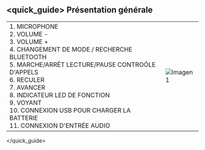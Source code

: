 ## <quick_guide> Présentation générale

|  |  |
|:-------|:-------|
|1.	MICROPHONE <br> 2. VOLUME - <br> 3. VOLUME + <br> 4. CHANGEMENT DE MODE / RECHERCHE BLUETOOTH <br> 5. MARCHE/ARRÊT LECTURE/PAUSE CONTROÓLE D'APPELS <br> 6.	RECULER <br> 7. AVANCER <br> 8. INDICATEUR LED DE FONCTION <br> 9. VOYANT <br> 10. CONNEXION USB POUR CHARGER LA BATTERIE <br> 11. CONNEXION D'ENTRÉE AUDIO <br> |![Imagen1](http://static.energysistem.com/images/manuals/42651/569e63691620b.jpg)|
</quick_guide>


